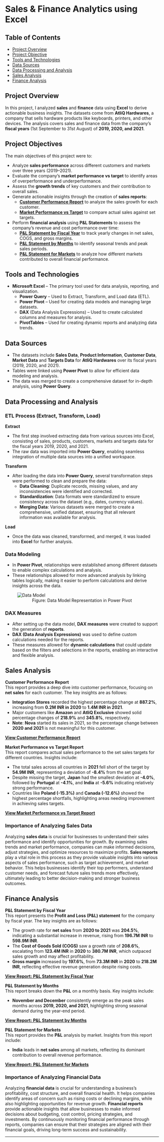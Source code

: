 # Sales & Finance Analytics using Excel

## Table of Contents

- [Project Overview](#project-overview)
- [Project Objective](#project-objectives)
- [Tools and Technologies](#tools-and-technologies)
- [Data Sources](#data-sources)
- [Data Processing and Analysis](#data-processing-and-analysis)
- [Sales Analysis](#sales-analysis)
- [Finance Analysis](#finance-analysis)

## Project Overview
In this project, I analyzed **sales** and **finance** data using **Excel** to derive actionable business insights. The datasets come from **AtliQ Hardwares**, a company that sells hardware products like keyboards, printers, and other devices. The analysis covers sales and finance data from the company’s **fiscal years** (1st September to 31st August) of **2019, 2020, and 2021**.

## Project Objectives

The main objectives of this project were to:
- Analyze **sales performance** across different customers and markets over three years (2019–2021).
- Evaluate the company’s **market performance vs target** to identify areas of overperformance and underperformance.
- Assess the **growth trends** of key customers and their contribution to overall sales.
- Generate actionable insights through the creation of **sales reports**:
  - [**Customer Performance Report**](https://github.com/bilalayub10/Excel-Sales-and-Finance-Analytics-Project/blob/main/Customer%20Performance%20Report.pdf) to analyze the sales growth for each customer.
  - [**Market Performance vs Target**](https://github.com/bilalayub10/Excel-Sales-and-Finance-Analytics-Project/blob/main/Market%20Performance%20vs%20Target%20Report.pdf) to compare actual sales against set targets.
- Perform **financial analysis** using **P&L Statements** to assess the company’s revenue and cost performance over time:
  - [**P&L Statement by Fiscal Year**](https://github.com/bilalayub10/Excel-Sales-and-Finance-Analytics-Project/blob/main/P%20%26%20L%20Statement%20by%20Fiscal%20Year.pdf) to track yearly changes in net sales, COGS, and gross margins.
  - [**P&L Statement by Months**](https://github.com/bilalayub10/Excel-Sales-and-Finance-Analytics-Project/blob/main/P%20%26%20L%20Statement%20by%20Months.pdf) to identify seasonal trends and peak sales periods.
  - [**P&L Statement for Markets**](https://github.com/bilalayub10/Excel-Sales-and-Finance-Analytics-Project/blob/main/P%20%26%20L%20Statement%20for%20Markets.pdf) to analyze how different markets contributed to overall financial performance.

## Tools and Technologies

- **Microsoft Excel** – The primary tool used for data analysis, reporting, and visualization.
  - **Power Query** – Used to Extract, Transform, and Load data (ETL).
  - **Power Pivot** – Used for creating data models and managing large datasets.
  - **DAX** (Data Analysis Expressions) – Used to create calculated columns and measures for analysis.
  - **PivotTables** – Used for creating dynamic reports and analyzing data trends.
  
## Data Sources
- The datasets include **Sales Data**, **Product Information**, **Customer Data**, **Market Data** and **Targets Data** for **AtliQ Hardwares** over its fiscal years (2019, 2020, and 2021).
- Tables were linked using **Power Pivot** to allow for efficient data modeling and analysis.
- The data was merged to create a comprehensive dataset for in-depth analysis, using **Power Query**.

## Data Processing and Analysis

### ETL Process (Extract, Transform, Load)

**Extract**  
   - The first step involved extracting data from various sources into Excel, consisting of sales, products, customers, markets and targets data for the fiscal years 2019, 2020, and 2021.
   - The raw data was imported into **Power Query**, enabling seamless integration of multiple data sources into a unified workspace.

**Transform**  
   - After loading the data into **Power Query**, several transformation steps were performed to clean and prepare the data:
     - **Data Cleaning**: Duplicate records, missing values, and any inconsistencies were identified and corrected.
     - **Standardization**: Data formats were standardized to ensure consistency across the dataset (e.g., dates, currency values).
     - **Merging Data**: Various datasets were merged to create a comprehensive, unified dataset, ensuring that all relevant information was available for analysis.

**Load**  
   - Once the data was cleaned, transformed, and merged, it was loaded into **Excel** for further analysis.
   
### Data Modeling
   - In **Power Pivot**, relationships were established among different datasets to enable complex calculations and analysis.
   - These relationships allowed for more advanced analysis by linking tables logically, making it easier to perform calculations and derive insights across the data.

<figure>
  <img src="Data Model.PNG" alt="Data Model">
  <div align="center"><figcaption>Figure: Data Model Representation in Power Pivot</figcaption></div>
</figure>

### DAX Measures
   - After setting up the data model, **DAX measures** were created to support the generation of **reports**.
   - **DAX (Data Analysis Expressions)** was used to define custom calculations needed for the reports.
   - These measures allowed for **dynamic calculations** that could update based on the filters and selections in the reports, enabling an interactive and flexible analysis.

## Sales Analysis

**Customer Performance Report**  
This report provides a deep dive into customer performance, focusing on **net sales** for each customer. The key insights are as follows:
- **Integration Stores** recorded the highest percentage change at **887.2%**, increasing from **0.2M INR in 2020** to **1.4M INR in 2021**.
- Major customers like **Amazon** and **AtliQ Exclusive** showed solid percentage changes of **218.9%** and **345.8%**, respectively.
- **Note**: **Nova** started its sales in 2021, so the percentage change between **2020 and 2021** is not meaningful for this customer.

[**View Customer Performance Report**](https://github.com/bilalayub10/Excel-Sales-and-Finance-Analytics-Project/blob/main/Customer%20Performance%20Report.pdf)

**Market Performance vs Target Report**  
This report compares actual sales performance to the set sales targets for different countries. Insights include:
- The total sales across all countries in **2021** fell short of the target by **54.9M INR**, representing a deviation of **-8.4%** from the set goal.
- Despite missing the target, **Japan** had the smallest deviation at **-4.0%**, followed by **Portugal** at **-4.1%**, and **India** at **-5.6%** indicating relatively strong performance.
- Countries like **Poland (-15.3%)** and **Canada (-12.6%)** showed the highest percentage shortfalls, highlighting areas needing improvement in achieving sales targets.

[**View Market Performance vs Target Report**](https://github.com/bilalayub10/Excel-Sales-and-Finance-Analytics-Project/blob/main/Market%20Performance%20vs%20Target%20Report.pdf)

### **Importance of Analyzing Sales Data**

Analyzing **sales data** is crucial for businesses to understand their sales performance and identify opportunities for growth. By examining sales trends and market performance, companies can make informed decisions, adjust strategies, and optimize resources to maximize profits. **Sales reports** play a vital role in this process as they provide valuable insights into various aspects of sales performance, such as target achievement, and market behavior. This helps businesses identify their top performers, understand customer needs, and forecast future sales trends more effectively, ultimately leading to better decision-making and stronger business outcomes.

## Finance Analysis

**P&L Statement by Fiscal Year**  
This report presents the **Profit and Loss (P&L) statement** for the company by fiscal year. The key insights are as follows:
- The growth rate for **net sales** from **2020 to 2021** was **204.5%**, indicating a substantial increase in revenue, rising from **196.7M INR** to **598.9M INR**.
- The **Cost of Goods Sold (COGS)** saw a growth rate of **208.6%**, escalating from **123.4M INR** in **2020** to **380.7M INR**, which outpaced sales growth and may affect profitability.
- **Gross margin** increased by **197.6%**, from **73.3M INR** in **2020** to **218.2M INR**, reflecting effective revenue generation despite rising costs.

[**View Report: P&L Statement by Fiscal Year**](https://github.com/bilalayub10/Excel-Sales-and-Finance-Analytics-Project/blob/main/P%20%26%20L%20Statement%20by%20Fiscal%20Year.pdf)

**P&L Statement by Months**  
This report breaks down the **P&L** on a monthly basis. Key insights include:
- **November and December** consistently emerge as the peak sales months across **2019, 2020, and 2021**, highlighting strong seasonal demand during the year-end period.

[**View Report: P&L Statement by Months**](https://github.com/bilalayub10/Excel-Sales-and-Finance-Analytics-Project/blob/main/P%20%26%20L%20Statement%20by%20Months.pdf)

**P&L Statement for Markets**  
This report provides the **P&L** analysis by market. Insights from this report include:
- **India** leads in **net sales** among all markets, reflecting its dominant contribution to overall revenue performance.

[**View Report: P&L Statement for Markets**](https://github.com/bilalayub10/Excel-Sales-and-Finance-Analytics-Project/blob/main/P%20%26%20L%20Statement%20for%20Markets.pdf)

### **Importance of Analyzing Financial Data**

Analyzing **financial data** is crucial for understanding a business’s profitability, cost structure, and overall financial health. It helps companies identify areas of concern such as rising costs or declining margins, while also highlighting opportunities for revenue growth. **Financial reports** provide actionable insights that allow businesses to make informed decisions about budgeting, cost control, pricing strategies, and investments. By continuously monitoring financial performance through reports, companies can ensure that their strategies are aligned with their financial goals, driving long-term success and sustainability.

---








